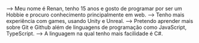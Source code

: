 --> Meu nome é Renan, tenho 15 anos e gosto de programar por ser um Hobbie e procuro conhecimento principalmente em web.
--> Tenho mais experiência com games, usando Unity e Unreal.
--> Pretendo aprender mais sobre Git e Github além de linguagens de programação como JavaScript, TypeScript.
--> A linguagem na qual tenho mais facilidade é C#.
